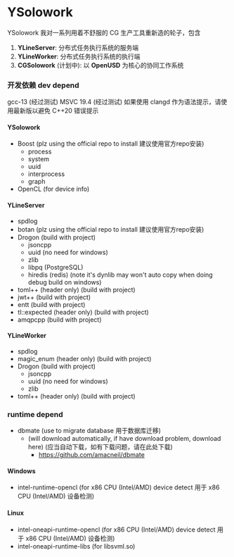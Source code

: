 # YSolowork
YSolowork 我对一系列用着不舒服的 CG 生产工具重新造的轮子，包含
1. **YLineServer**: 分布式任务执行系统的服务端
2. **YLineWorker**: 分布式任务执行系统的执行端 
3. **CGSolowork** (计划中): 以 **OpenUSD** 为核心的协同工作系统 

### 开发依赖 dev depend
gcc-13 (经过测试)
MSVC 19.4 (经过测试)
如果使用 clangd 作为语法提示，请使用最新版以避免 C++20 错误提示

#### YSolowork
- Boost (plz using the official repo to install 建议使用官方repo安装)
    - process
    - system
    - uuid
    - interprocess
    - graph
- OpenCL (for device info)

#### YLineServer
- spdlog
- botan (plz using the official repo to install 建议使用官方repo安装)
- Drogon (build with project)
    - jsoncpp
    - uuid (no need for windows)
    - zlib
    - libpq (PostgreSQL)
    - hiredis (redis) (note it's dynlib may won't auto copy when doing debug build on windows)
- toml++ (header only) (build with project)
- jwt++ (build with project)
- entt (build with project)
- tl::expected (header only) (build with project)
- amqpcpp (build with project)

#### YLineWorker
- spdlog
- magic_enum (header only) (build with project)
- Drogon (build with project)
    - jsoncpp
    - uuid (no need for windows)
    - zlib
- toml++ (header only) (build with project)

### runtime depend
- dbmate (use to migrate database 用于数据库迁移)
    - (will download automatically, if have download problem, download here)
      (应当自动下载，如有下载问题，请在此处下载)
        - https://github.com/amacneil/dbmate 

#### Windows
- intel-runtime-opencl (for x86 CPU (Intel/AMD) device detect 用于 x86 CPU (Intel/AMD) 设备检测)

#### Linux
- intel-oneapi-runtime-opencl (for x86 CPU (Intel/AMD) device detect 用于 x86 CPU (Intel/AMD) 设备检测)
- intel-oneapi-runtime-libs (for libsvml.so)